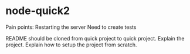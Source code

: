 # node-quick2

Pain points:
Restarting the server
Need to create tests

README should be cloned from quick project to quick project. Explain the project. Explain how to setup the project from scratch.
